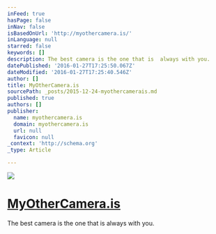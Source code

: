```yaml
---
inFeed: true
hasPage: false
inNav: false
isBasedOnUrl: 'http://myothercamera.is/'
inLanguage: null
starred: false
keywords: []
description: The best camera is the one that is  always with you.
datePublished: '2016-01-27T17:25:50.067Z'
dateModified: '2016-01-27T17:25:40.546Z'
author: []
title: MyOtherCamera.is
sourcePath: _posts/2015-12-24-myothercamerais.md
published: true
authors: []
publisher:
  name: myothercamera.is
  domain: myothercamera.is
  url: null
  favicon: null
_context: 'http://schema.org'
_type: Article

---
```

![](https://the-grid-user-content.s3-us-west-2.amazonaws.com/2a6fedcb-1e73-4931-94cc-b901b45c6682.jpg)

# [MyOtherCamera.is][0]

The best camera is the one that is always with you.

[0]: http://myothercamera.is/